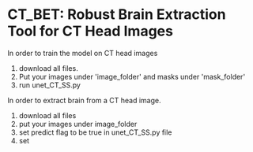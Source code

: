 # CT_BET: Robust Brain Extraction Tool for CT Head Images

In order to train the model on CT head images
1) download all files. 
2) Put your images under 'image_folder' and masks under 'mask_folder'
3) run unet_CT_SS.py

In order to extract brain from a CT head image.
1) download all files
2) put your images under image_folder
3) set predict flag to be true in unet_CT_SS.py file
4) set 
